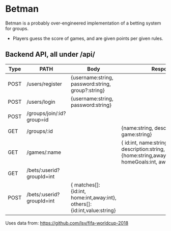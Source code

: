 # Betman

Betman is a probably over-engineered implementation of a betting system for groups. 
* Players guess the score of games, and are given points per given rules.

## Backend API, all under /api/

| Type | PATH | Body | Response |
|------|------|------|----------|
| POST | /users/register | {username:string, password:string, group?:string} |  |
| POST | /users/login | {username:string, password:string} |  |
| POST | /groups/join/:id?group=id |  |  |
| GET  | /groups/:id | | {name:string, description:string, game:string}
| GET  | /games/:name  | | { id:int, name:string, description:string, matches[]: {home:string,away:string,date:date, homeGoals:int, awayGoals:int} }
| GET  | /bets/:userid?groupId=int
| POST | /bets/:userid?groupId=int | { matches[]: {id:int, home:int,away:int}, others[]: {id:int,value:string} | |


    



Uses data from:
https://github.com/lsv/fifa-worldcup-2018